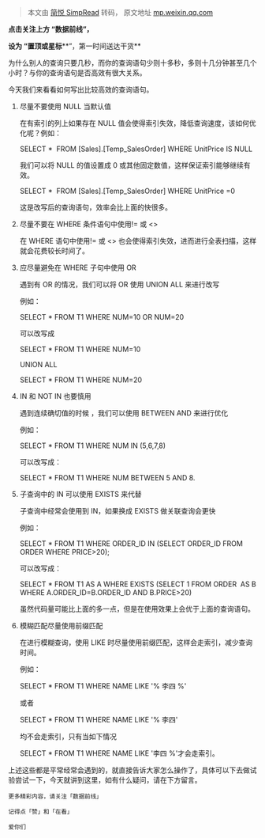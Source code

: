 > 本文由 [简悦 SimpRead](http://ksria.com/simpread/) 转码， 原文地址 [mp.weixin.qq.com](https://mp.weixin.qq.com/s/pUWgsEEk7j8ZddveMzZ4lg)

**点击关注上方 “数据前线”，**

**设为 “置顶或星标****”，第一时间送达干货**

为什么别人的查询只要几秒，而你的查询语句少则十多秒，多则十几分钟甚至几个小时？与你的查询语句是否高效有很大关系。

今天我们来看看如何写出比较高效的查询语句。

1.  尽量不要使用 NULL 当默认值

    在有索引的列上如果存在 NULL 值会使得索引失效，降低查询速度，该如何优化呢？例如：

    SELECT *  FROM [Sales].[Temp_SalesOrder] WHERE UnitPrice IS NULL

    我们可以将 NULL 的值设置成 0 或其他固定数值，这样保证索引能够继续有效。

    SELECT *  FROM [Sales].[Temp_SalesOrder] WHERE UnitPrice =0

    这是改写后的查询语句，效率会比上面的快很多。

2.  尽量不要在 WHERE 条件语句中使用!= 或 <>

    在 WHERE 语句中使用!= 或 <> 也会使得索引失效，进而进行全表扫描，这样就会花费较长时间了。

3.  应尽量避免在 WHERE 子句中使用 OR

    遇到有 OR 的情况，我们可以将 OR 使用 UNION ALL 来进行改写

    例如：

    SELECT * FROM T1 WHERE NUM=10 OR NUM=20

    可以改写成

    SELECT * FROM T1 WHERE NUM=10

    UNION ALL

    SELECT * FROM T1 WHERE NUM=20

4.  IN 和 NOT IN 也要慎用

    遇到连续确切值的时候 ，我们可以使用 BETWEEN AND 来进行优化

    例如：

    SELECT * FROM T1 WHERE NUM IN (5,6,7,8)

    可以改写成：

    SELECT * FROM T1 WHERE NUM BETWEEN 5 AND 8.

5.  子查询中的 IN 可以使用 EXISTS 来代替

    子查询中经常会使用到 IN，如果换成 EXISTS 做关联查询会更快

    例如：

    SELECT * FROM T1 WHERE ORDER_ID IN (SELECT ORDER_ID FROM ORDER WHERE PRICE>20);

    可以改写成：

    SELECT * FROM T1 AS A WHERE EXISTS (SELECT 1 FROM ORDER  AS B WHERE A.ORDER_ID=B.ORDER_ID AND B.PRICE>20)

    虽然代码量可能比上面的多一点，但是在使用效果上会优于上面的查询语句。

6.  模糊匹配尽量使用前缀匹配

    在进行模糊查询，使用 LIKE 时尽量使用前缀匹配，这样会走索引，减少查询时间。

    例如：

    SELECT * FROM T1 WHERE NAME LIKE '% 李四 %'

    或者

    SELECT * FROM T1 WHERE NAME LIKE '% 李四'

    均不会走索引，只有当如下情况

    SELECT * FROM T1 WHERE NAME LIKE '李四 %'才会走索引。


上述这些都是平常经常会遇到的，就直接告诉大家怎么操作了，具体可以下去做试验尝试一下，今天就讲到这里，如有什么疑问，请在下方留言。

```
更多精彩内容，请关注「数据前线」

记得点「赞」和「在看」

爱你们
```
